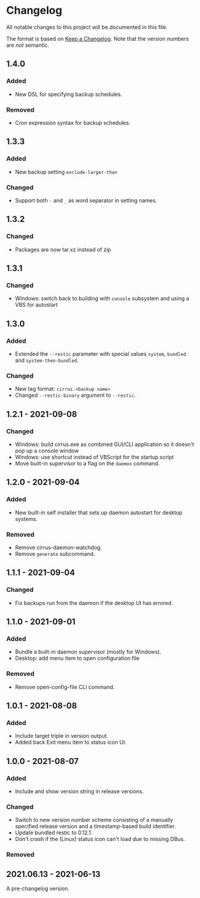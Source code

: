# Changelog
All notable changes to this project will be documented in this file.

The format is based on [Keep a Changelog](https://keepachangelog.com/en/1.0.0/). Note that
the version numbers are *not* semantic.

## 1.4.0
### Added
* New DSL for specifying backup schedules.

### Removed
* Cron expression syntax for backup schedules.

## 1.3.3
### Added
* New backup setting `exclude-larger-than`

### Changed
* Support both `-` and `_` as word separator in setting names.

## 1.3.2
### Changed
* Packages are now tar.xz instead of zip

## 1.3.1
### Changed
* Windows: switch back to building with `console` subsystem and using a VBS for autostart

## 1.3.0
### Added
* Extended the `--restic` parameter with special values `system`, `bundled` and `system-then-bundled`.

### Changed
* New tag format: `cirrus.<backup name>`
* Changed `--restic-binary` argument to `--restic`.

## 1.2.1 - 2021-09-08
### Changed
* Windows: build cirrus.exe as combined GUI/CLI application so it doesn't pop up a console window
* Windows: use shortcut instead of VBScript for the startup script
* Move built-in supervisor to a flag on the `daemon` command.

## 1.2.0 - 2021-09-04
### Added
* New built-in self installer that sets up daemon autostart for desktop systems.

### Removed
* Remove cirrus-daemon-watchdog.
* Remove `generate` subcommand.

## 1.1.1 - 2021-09-04
### Changed
* Fix backups run from the daemon if the desktop UI has errored.

## 1.1.0 - 2021-09-01
### Added
* Bundle a built-in daemon supervisor (mostly for Windows).
* Desktop: add menu item to open configuration file

### Removed
* Remove open-config-file CLI command.

## 1.0.1 - 2021-08-08
### Added
* Include target triple in version output.
* Added back Exit menu item to status icon UI.

## 1.0.0 - 2021-08-07
### Added
* Include and show version string in release versions.

### Changed
* Switch to new version number scheme consisting of a manually specified release version
  and a timestamp-based build identifier.
* Update bundled restic to 0.12.1.
* Don't crash if the (Linux) status icon can't load due to missing DBus.

### Removed

## 2021.06.13 - 2021-06-13
A pre-changelog version.
